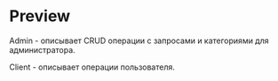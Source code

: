 # Preview

Admin - описывает CRUD операции с запросами и категориями для администратора.

Client - описывает операции пользователя.

